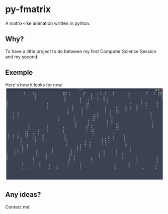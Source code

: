 # py-fmatrix
A matrix-like animation written in pyhton.

## Why?
To have a little project to do between my first Computer Science Session and my second.

## Exemple
Here's how it looks for now.
![py-fmatrix](/matrix.png)

## Any ideas?
Contact me!
